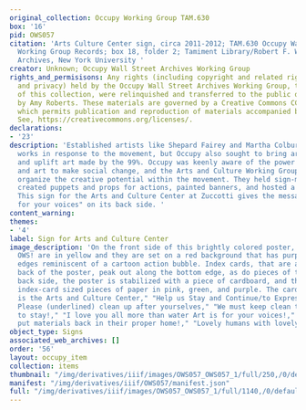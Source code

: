```yaml
---
original_collection: Occupy Working Group TAM.630
box: '16'
pid: OWS057
citation: 'Arts Culture Center sign, circa 2011-2012; TAM.630 Occupy Wall Street Archives
  Working Group Records; box 18, folder 2; Tamiment Library/Robert F. Wagner Labor
  Archives, New York University '
creator: Unknown; Occupy Wall Street Archives Working Group
rights_and_permisisons: Any rights (including copyright and related rights to publicity
  and privacy) held by the Occupy Wall Street Archives Working Group, the creator
  of this collection, were relinquished and transferred to the public domain in 2013
  by Amy Roberts. These materials are governed by a Creative Commons CC0 license,
  which permits publication and reproduction of materials accompanied by full attribution.
  See, https://creativecommons.org/licenses/.
declarations:
- '23'
description: 'Established artists like Shepard Fairey and Martha Colburn produced
  works in response to the movement, but Occupy also sought to bring art to the 99%
  and uplift art made by the 99%. Occupy was keenly aware of the power of culture
  and art to make social change, and the Arts and Culture Working Group worked to
  organize the creative potential within the movement. They held sign-making gatherings,
  created puppets and props for actions, painted banners, and hosted a range of performances.
  This sign for the Arts and Culture Center at Zuccotti gives the message "Art is
  for your voices" on its back side. '
content_warning:
themes:
- '4'
label: Sign for Arts and Culture Center
image_description: 'On the front side of this brightly colored poster, the letters
  OWS! are in yellow and they are set on a red background that has purposefully jagged
  edges reminiscent of a cartoon action bubble. Index cards, that are affixed to the
  back of the poster, peak out along the bottom edge, as do pieces of tape. On the
  back side, the poster is stabilized with a piece of cardboard, and there are six
  index-card sized pieces of paper in pink, green, and purple. The cards read: "This
  is the Arts and Culture Center," "Help us Stay and Continue/to Express," "Ourselves.
  Please (underlined) clean up after yourselves," "We must keep clean to be allowed
  to stay!," "I love you all more than water Art is for your voices!," "Please please
  put materials back in their proper home!," "Lovely humans with lovely hearts."'
object_type: Signs
associated_web_archives: []
order: '56'
layout: occupy_item
collection: items
thumbnail: "/img/derivatives/iiif/images/OWS057_OWS057_1/full/250,/0/default.jpg"
manifest: "/img/derivatives/iiif/OWS057/manifest.json"
full: "/img/derivatives/iiif/images/OWS057_OWS057_1/full/1140,/0/default.jpg"
---
```

